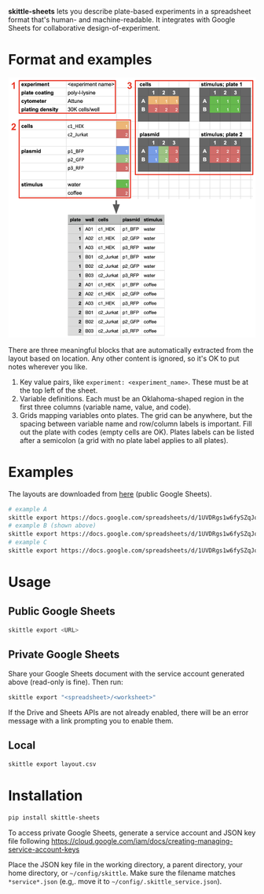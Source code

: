 **skittle-sheets** lets you describe plate-based experiments in a spreadsheet format that's human- and machine-readable. It integrates with Google Sheets for collaborative design-of-experiment.

# Format and examples

<img src="docs/example_B.png" alt="layout and longform output" width="600"/>

There are three meaningful blocks that are automatically extracted from the layout based on location. Any other content is ignored, so it's OK to put notes wherever you like.

1. Key value pairs, like `experiment: <experiment_name>`. These must be at the top left of the sheet.
2. Variable definitions. Each must be an Oklahoma-shaped region in the first three columns (variable name, value, and code).
3. Grids mapping variables onto plates. The grid can be anywhere, but the spacing between variable name and row/column labels is important. Fill out the plate with codes (empty cells are OK). Plates labels can be listed after a semicolon (a grid with no plate label applies to all plates).

# Examples

The layouts are downloaded from [here](https://docs.google.com/spreadsheets/d/1UVDRgs1w6fySZqJqEbEH1v7m1i0qhhpQ_r9Y59TZ8tU/edit#gid=968744084) (public Google Sheets).

```bash
# example A
skittle export https://docs.google.com/spreadsheets/d/1UVDRgs1w6fySZqJqEbEH1v7m1i0qhhpQ_r9Y59TZ8tU/edit#gid=968744084
# example B (shown above)
skittle export https://docs.google.com/spreadsheets/d/1UVDRgs1w6fySZqJqEbEH1v7m1i0qhhpQ_r9Y59TZ8tU/edit#gid=767021684
# example C
skittle export https://docs.google.com/spreadsheets/d/1UVDRgs1w6fySZqJqEbEH1v7m1i0qhhpQ_r9Y59TZ8tU/edit#gid=1432994532
```

# Usage 

## Public Google Sheets

```bash
skittle export <URL>
```

## Private Google Sheets

Share your Google Sheets document with the service account generated above (read-only is fine). Then run:

```bash
skittle export "<spreadsheet>/<worksheet>"
```

If the Drive and Sheets APIs are not already enabled, there will be an error message with a link prompting you to enable them.

## Local

```bash
skittle export layout.csv
```

# Installation

```bash
pip install skittle-sheets
```

To access private Google Sheets, generate a service account and JSON key file following
https://cloud.google.com/iam/docs/creating-managing-service-account-keys

Place the JSON key file in the working directory, a parent directory, your home directory, or `~/config/skittle`. Make sure the filename matches `*service*.json` (e.g,. move it to `~/config/.skittle_service.json`).
